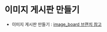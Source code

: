 # 이미지 게시판 만들기

- 이미지 게시판 만들기 : [image_board 브랜치 참고](https://github.com/yonggyo1125/Board_JSP/tree/image_board)


